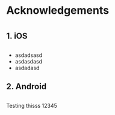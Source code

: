 # Acknowledgements
# 
## 1. iOS
##  
* asdadsasd
* asdasdasd
* asdadasd

## 2. Android
## 

Testing thisss
12345
